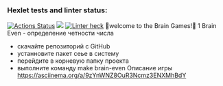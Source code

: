 ### Hexlet tests and linter status:
[![Actions Status](https://github.com/MaksZaychikov/frontend-project-lvl1/workflows/hexlet-check/badge.svg)](https://github.com/MaksZaychikov/frontend-project-lvl1/actions)
<a href="https://codeclimate.com/github/codeclimate/codeclimate/maintainability"><img src="https://api.codeclimate.com/v1/badges/a99a88d28ad37a79dbf6/maintainability" /></a>
[![Linter heck](https://github.com/MaksZaychikov/frontend-project-lvl1/actions/workflows/eslint-check.yml/badge.svg)](https://github.com/MaksZaychikov/frontend-project-lvl1/actions/workflows/eslint-check.yml)
🧠welcome to the Brain Games!🧠
1 Brain Even - определение четности числа
- скачайте репозиторий с GitHub
- устанновите пакет сеье в систему
- перейдите в корневую папку проекта
- выполните команду make brain-even
       Описание игры
      https://asciinema.org/a/9zYnWNZ8OuR3Ncmz3ENXMhBdY
